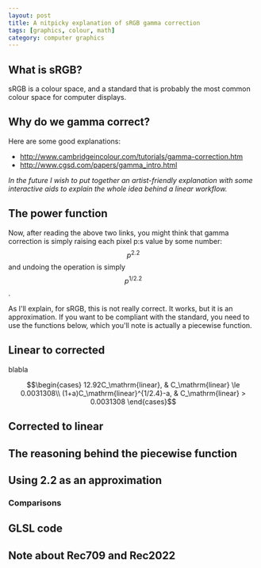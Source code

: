 ```yaml
---
layout: post
title: A nitpicky explanation of sRGB gamma correction
tags: [graphics, colour, math]
category: computer graphics
---
```


## What is sRGB?
sRGB is a colour space, and a standard that is probably the most common colour space for computer displays. 

## Why do we gamma correct? 
Here are some good explanations:

  - http://www.cambridgeincolour.com/tutorials/gamma-correction.htm
  - http://www.cgsd.com/papers/gamma_intro.html
  
*In the future I wish to put together an artist-friendly explanation with some interactive aids to explain the whole idea behind a linear workflow.*

## The power function
Now, after reading the above two links, you might think that gamma correction is simply raising each pixel p:s value by some number:
$$p^{2.2}$$ and undoing the operation is simply $$p^{1/2.2}$$.

As I'll explain, for sRGB, this is not really correct. It works, but it is an approximation. If you want to be compliant with the standard, you need to use the functions below, which you'll note is actually a piecewise function.

## Linear to corrected

blabla

$$\begin{cases}
12.92C_\mathrm{linear}, & C_\mathrm{linear} \le 0.0031308\\
(1+a)C_\mathrm{linear}^{1/2.4}-a, & C_\mathrm{linear} > 0.0031308
\end{cases}$$

## Corrected to linear

## The reasoning behind the piecewise function

## Using 2.2 as an approximation

### Comparisons

## GLSL code

## Note about Rec709 and Rec2022
